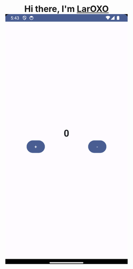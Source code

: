 <h1 align="center">Hi there, I'm <a href="https://github.com/LarOXO" target="_blank">LarOXO</a>

<img src="https://github.com/LarOXO/HelloJetpack/blob/main/image/Screenshot.png" align="center" width="400"/>
